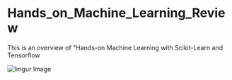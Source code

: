 # Hands_on_Machine_Learning_Review

This is an overview of "Hands-on Machine Learning with Scikit-Learn and Tensorflow

![Imgur Image](https://covers.oreillystatic.com/images/0636920052289/lrg.jpg)
